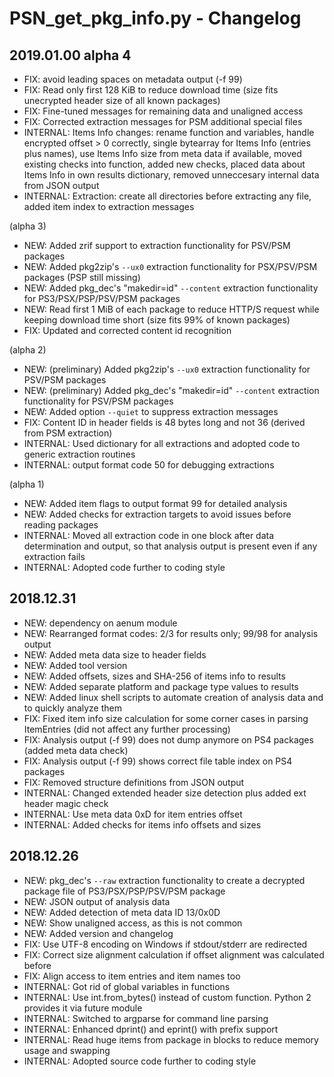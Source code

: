 # PSN_get_pkg_info.py - Changelog

## 2019.01.00 alpha 4
* FIX: avoid leading spaces on metadata output (-f 99)
* FIX: Read only first 128 KiB to reduce download time (size fits unecrypted header size of all known packages)
* FIX: Fine-tuned messages for remaining data and unaligned access
* FIX: Corrected extraction messages for PSM additional special files
* INTERNAL: Items Info changes: rename function and variables, handle encrypted offset > 0 correctly, single bytearray for Items Info (entries plus names), use Items Info size from meta data if available, moved existing checks into function, added new checks, placed data about Items Info in own results dictionary, removed unneccesary internal data from JSON output
* INTERNAL: Extraction: create all directories before extracting any file, added item index to extraction messages

(alpha 3)
* NEW: Added zrif support to extraction functionality for PSV/PSM packages
* NEW: Added pkg2zip's `--ux0` extraction functionality for PSX/PSV/PSM packages (PSP still missing)
* NEW: Added pkg_dec's "makedir=id" `--content` extraction functionality for PS3/PSX/PSP/PSV/PSM packages
* NEW: Read first 1 MiB of each package to reduce HTTP/S request while keeping download time short (size fits 99% of known packages)
* FIX: Updated and corrected content id recognition

(alpha 2)
* NEW: (preliminary) Added pkg2zip's `--ux0` extraction functionality for PSV/PSM packages
* NEW: (preliminary) Added pkg_dec's "makedir=id" `--content` extraction functionality for PSV/PSM packages
* NEW: Added option `--quiet` to suppress extraction messages
* FIX: Content ID in header fields is 48 bytes long and not 36 (derived from PSM extraction)
* INTERNAL: Used dictionary for all extractions and adopted code to generic extraction routines
* INTERNAL: output format code 50 for debugging extractions

(alpha 1)
* NEW: Added item flags to output format 99 for detailed analysis
* NEW: Added checks for extraction targets to avoid issues before reading packages
* INTERNAL: Moved all extraction code in one block after data determination and output, so that analysis output is present even if any extraction fails
* INTERNAL: Adopted code further to coding style

## 2018.12.31
* NEW: dependency on aenum module
* NEW: Rearranged format codes: 2/3 for results only; 99/98 for analysis output
* NEW: Added meta data size to header fields
* NEW: Added tool version
* NEW: Added offsets, sizes and SHA-256 of items info to results
* NEW: Added separate platform and package type values to results
* NEW: Added linux shell scripts to automate creation of analysis data and to quickly analyze them
* FIX: Fixed item info size calculation for some corner cases in parsing ItemEntries (did not affect any further processing)
* FIX: Analysis output (-f 99) does not dump anymore on PS4 packages (added meta data check)
* FIX: Analysis output (-f 99) shows correct file table index on PS4 packages
* FIX: Removed structure definitions from JSON output
* INTERNAL: Changed extended header size detection plus added ext header magic check
* INTERNAL: Use meta data 0xD for item entries offset
* INTERNAL: Added checks for items info offsets and sizes

## 2018.12.26
* NEW: pkg_dec's `--raw` extraction functionality to create a decrypted package file of PS3/PSX/PSP/PSV/PSM package
* NEW: JSON output of analysis data
* NEW: Added detection of meta data ID 13/0x0D
* NEW: Show unaligned access, as this is not common
* NEW: Added version and changelog
* FIX: Use UTF-8 encoding on Windows if stdout/stderr are redirected
* FIX: Correct size alignment calculation if offset alignment was calculated before
* FIX: Align access to item entries and item names too
* INTERNAL: Got rid of global variables in functions
* INTERNAL: Use int.from_bytes() instead of custom function. Python 2 provides it via future module
* INTERNAL: Switched to argparse for command line parsing
* INTERNAL: Enhanced dprint() and eprint() with prefix support
* INTERNAL: Read huge items from package in blocks to reduce memory usage and swapping
* INTERNAL: Adopted source code further to coding style
